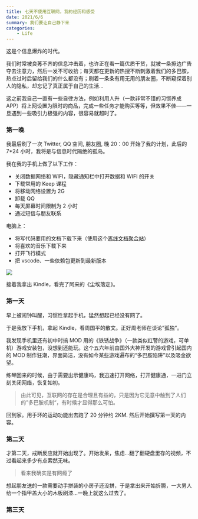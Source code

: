 ```yaml
---
title: 七天不使用互联网，我的经历和感受
date: 2021/6/6
summary: 我们要让自己静下来
categories:
    - Life
---
```


这是个信息爆炸的时代。

我们时常被良莠不齐的信息冲击着，也许正在看一篇优质干货，就被一条擦边广告夺去注意力，然后一发不可收拾；每天都在更新的热搜不断刺激着我们的多巴胺，热点过时后留给我们的什么都没有；刷着一条条有用无用的朋友圈，不断窥探着别人的隐私，却忘记了真正属于自己的生活...

这之前我自己一直有一些自律方法，例如利用人升（一款非常不错的习惯养成 APP）将上网设置为限时的商品，完成一些任务才能购买等等，但效果不佳——一旦遇到一些吸引力极强的内容，很容易就超时了。

### 第一晚

我最后刷了一次 Twitter, QQ 空间, 朋友圈, 晚 20：00 开始了我的计划，此后的 7\*24 小时，我将是与信息时代隔绝的孤岛。

我在我的手机上做了以下工作：

-   关闭数据网络和 WIFI，隐藏通知栏中打开数据和 WIFI 的开关
-   下载常用的 Keep 课程
-   将移动网络设置为 2G
-   卸载 QQ
-   每天屏幕时间限制为 2 小时
-   通过短信与朋友联系

电脑上：

-   将写代码要用的文档下载下来（使用这个[离线文档聚合站](https://devdocs.io/)）
-   将喜欢的音乐下载下来
-   打开飞行模式
-   把 vscode、一些依赖包更新到最新版本

![](/public/images/OfflineData.jpg)

接着我拿出 Kindle，看完了阿来的《尘埃落定》。

### 第一天

早上被闹钟叫醒，习惯性拿起手机，猛然想起已经没有网了。

于是我放下手机，拿起 Kindle，看周国平的散文。正好周老师在谈论”孤独”。

我发现手机里还有初中时搞 MOD 用的《铁锈战争》（一款类似红警的游戏，可单机）游戏安装包，没想到还能玩。这个五六年前由国外大神开发的游戏曾引起国内的 MOD 制作狂潮，界面简洁，没有如今某些游戏遍布的“多巴胺陷阱”以及吸金欲望。

练琴回来的时候，由于需要出示健康吗，我迅速打开网络，打开健康通，一进门立刻关闭网络，恢复如初。

> 由此可见，互联网的存在是合理且有益的，只是因为它无意中触到了人们的”多巴胺机制“，有时候才显得那么可怕。

回到家。用手环的运动功能出去跑了 20 分钟约 2KM. 然后开始撰写第一天的内容。

### 第二天

才第二天，戒断反应就开始出现了。开始发呆，焦虑...翻了翻硬盘里存的视频，不过看起来多少有点索然无味。

> 看来我确实是有网瘾了

想起朋友送的一款需要动手拼装的小房子还没拼，于是拿出来开始折腾，一大男人给一个指甲盖大小的木板刷漆...一晚上就这么过去了。

### 第三天

